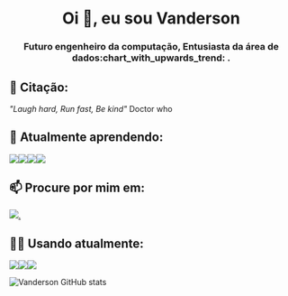 <h1 align="center">Oi 👋, eu sou Vanderson</h1>
<h3 align="center">Futuro engenheiro da computação, Entusiasta da área de dados:chart_with_upwards_trend:
.</h3>


## :paperclip: Citação: 
_"Laugh hard, Run fast, Be kind"_ Doctor who
## 🌱 Atualmente aprendendo: 
<img src="https://img.shields.io/badge/MongoDB-4EA94B?style=for-the-badge&logo=mongodb&logoColor=white"><img src="https://img.shields.io/badge/MySQL-00000F?style=for-the-badge&logo=mysql&logoColor=white)"><img src="https://img.shields.io/badge/Python-FFD43B?style=for-the-badge&logo=python&logoColor=darkgree"><img src="https://img.shields.io/badge/R-276DC3?style=for-the-badge&logo=r&logoColor=white">

## 📫 Procure por mim em: 
<a href="mailto:vandersonsilva3334@gmail.com">
<img src="https://img.shields.io/badge/Gmail-D14836?style=for-the-badge&logo=gmail&logoColor=white">.
</a>


## :man_technologist: Usando atualmente: 
<img src="https://img.shields.io/badge/Visual_Studio_Code-0078D4?style=for-the-badge&logo=visual%20studio%20code&logoColor=whit"><img src="https://img.shields.io/badge/RStudio-75AADB?style=for-the-badge&logo=RStudio&logoColor=white"><img src="https://img.shields.io/badge/Jupyter-F37626.svg?&style=for-the-badge&logo=Jupyter&logoColor=white">




![Vanderson GitHub stats](https://github-readme-stats.vercel.app/api?username=xvanderx&how_icons=true&theme=radical)

